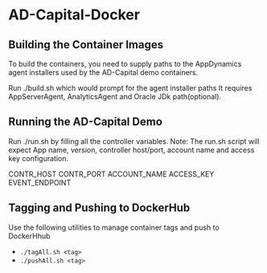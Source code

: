 # AD-Capital-Docker

Building the Container Images
-----------------------------

To build the containers, you need to supply paths to the AppDynamics agent installers used by the AD-Capital demo containers.

Run ./build.sh which would prompt for the agent installer paths
It requires AppServerAgent, AnalyticsAgent and Oracle JDk path(optional).

Running the AD-Capital Demo
---------------------------

Run ./run.sh by filling all the controller variables.
Note: The run.sh script will expect App name, version, controller host/port, account name and access key configuration.

CONTR_HOST
CONTR_PORT
ACCOUNT_NAME
ACCESS_KEY
EVENT_ENDPOINT

Tagging and Pushing to DockerHub
--------------------------------
Use the following utilities to manage container tags and push to DockerHhub

- `./tagAll.sh <tag>`
- `./pushAll.sh <tag>`

